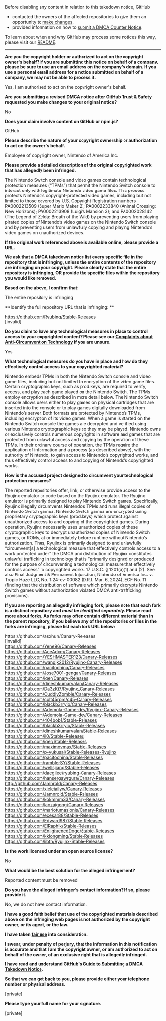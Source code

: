 Before disabling any content in relation to this takedown notice, GitHub
- contacted the owners of the affected repositories to give them an opportunity to [make changes](https://docs.github.com/en/github/site-policy/dmca-takedown-policy#a-how-does-this-actually-work).
- provided information on how to [submit a DMCA Counter Notice](https://docs.github.com/en/articles/guide-to-submitting-a-dmca-counter-notice).

To learn about when and why GitHub may process some notices this way, please visit our [README](https://github.com/github/dmca/blob/master/README.md#anatomy-of-a-takedown-notice).

---

**Are you the copyright holder or authorized to act on the copyright owner's behalf? If you are submitting this notice on behalf of a company, please be sure to use an email address on the company's domain. If you use a personal email address for a notice submitted on behalf of a company, we may not be able to process it.**

Yes, I am authorized to act on the copyright owner's behalf.

**Are you submitting a revised DMCA notice after GitHub Trust & Safety requested you make changes to your original notice?**

No

**Does your claim involve content on GitHub or npm.js?**

GitHub

**Please describe the nature of your copyright ownership or authorization to act on the owner's behalf.**

Employee of copyright owner, Nintendo of America Inc.

**Please provide a detailed description of the original copyrighted work that has allegedly been infringed.**

The Nintendo Switch console and video games contain technological protection measures (“TPMs”) that permit the Nintendo Switch console to interact only with legitimate Nintendo video game files. This process protects Nintendo’s copyright-protected video games, including but not limited to those covered by U.S. Copyright Registration numbers PA0002213509 (Super Mario Maker 2); PA0002233840 (Animal Crossing: New Horizons); PA0002213908 (Luigi’s Mansion 3); and PA0002028142 (The Legend of Zelda: Breath of the Wild) by preventing users from playing pirated copies of Nintendo’s video games on the Nintendo Switch console and by preventing users from unlawfully copying and playing Nintendo’s video games on unauthorized devices.

**If the original work referenced above is available online, please provide a URL.**

**We ask that a DMCA takedown notice list every specific file in the repository that is infringing, unless the entire contents of the repository are infringing on your copyright. Please clearly state that the entire repository is infringing, OR provide the specific files within the repository you would like removed.**

**Based on the above, I confirm that:**

The entire repository is infringing

**Identify the full repository URL that is infringing: **

https://github.com/Ryubing/Stable-Releases  
[invalid]  

**Do you claim to have any technological measures in place to control access to your copyrighted content? Please see our <a href="https://docs.github.com/articles/guide-to-submitting-a-dmca-takedown-notice#complaints-about-anti-circumvention-technology">Complaints about Anti-Circumvention Technology</a> if you are unsure.**

Yes

**What technological measures do you have in place and how do they effectively control access to your copyrighted material?**

Nintendo embeds TPMs in both the Nintendo Switch console and video game files, including but not limited to encryption of the video game files. Certain cryptographic keys, such as prod.keys, are required to verify, access, and play each game played on the Nintendo Switch. The TPMs employ encryption as described in more detail below.
The Nintendo Switch console allows users either to play games on physical cartridges that are inserted into the console or to play games digitally downloaded from Nintendo’s server. Both formats are protected by Nintendo’s TPMs, including encryption of its video games. When a game is started on the Nintendo Switch console the games are decrypted and verified using various Nintendo cryptographic keys so they may be played. Nintendo owns or exclusively controls numerous copyrights in software and games that are protected from unlawful access and copying by the operation of these TPMs. In their ordinary course of operation, the TPMs require the application of information and a process (as described above), with the authority of Nintendo, to gain access to Nintendo’s copyrighted works, and thus effectively control access to and copying of Nintendo’s copyrighted works.

**How is the accused project designed to circumvent your technological protection measures?**

The reported repositories offer, link, or otherwise provide access to the Ryujinx emulator or code based on the Ryujinx emulator. The Ryujinx emulator is primarily designed to play Nintendo Switch games. Specifically, Ryujinx illegally circumvents Nintendo’s TPMs and runs illegal copies of Nintendo Switch games. Nintendo Switch games are encrypted using proprietary cryptographic keys (prod.keys) which protect against unauthorized access to and copying of the copyrighted games. During operation, Ryujinx necessarily uses unauthorized copies of these cryptographic keys to decrypt unauthorized copies of Nintendo Switch games, or ROMs, at or immediately before runtime without Nintendo’s authorization. Thus, Ryujinx is primarily designed to and unlawfully “circumvent[s] a technological measure that effectively controls access to a work protected under” the DMCA and distribution of Ryujinx constitutes unlawful trafficking in technology that is “primarily designed or produced for the purpose of circumventing a technological measure that effectively controls access” to copyrighted works. 17 U.S.C. § 1201(a)(1) and (2). See also Final Judgment & Permanent Injunction, Nintendo of America Inc. v. Tropic Haze LLC, No. 1:24-cv-00082 (D.R.I. Mar. 6, 2024), ECF No. 11 (finding that the distribution of software which primarily decrypts Nintendo Switch games without authorization violated DMCA anti-trafficking provisions).

**If you are reporting an allegedly infringing fork, please note that each fork is a distinct repository and <i>must be identified separately</i>. Please read more about <a href="https://docs.github.com/articles/dmca-takedown-policy#b-what-about-forks-or-whats-a-fork">forks.</a> As forks may often contain different material than in the parent repository, if you believe any of the repositories or files in the forks are infringing, please list each fork URL below:**

https://github.com/asxhun/Canary-Releases  
[invalid]  
https://github.com/Yene96/Canary-Releases  
https://github.com/AceAdxm/Canary-Releases  
https://github.com/YESHMASTER123/Canary-Releases  
https://github.com/wangjk2012/Ryujinx-Canary-Releases  
https://github.com/pacitochina/Canary-Releases  
https://github.com/Jose7001-gengar/Canary-Releases  
https://github.com/iqer/Canary-Releases  
https://github.com/dineshkumarvalan/Canary-Releases  
https://github.com/Da3zKi7/Ryujinx_Canary-Releases  
https://github.com/CuddlyZombie/Canary-Releases  
https://github.com/colt45rpm/c45-Canary-Releases  
https://github.com/blackb3rryio/Canary-Releases  
https://github.com/Ademola-Game-dev/Ryujinx-Canary-Releases  
https://github.com/Ademola-Game-dev/Canary-Releases  
https://github.com/404bob1/Stable-Releases  
https://github.com/blackb3rryio/Stable-Releases  
https://github.com/dineshkumarvalan/Stable-Releases  
https://github.com/ii0/Stable-Releases  
https://github.com/iqer/Stable-Releases  
https://github.com/maximovmax/Stable-Releases  
https://github.com/p-yukusai/Stable-Releases-Ryujinx  
https://github.com/pacitochina/Stable-Releases  
https://github.com/ramblerSY/Stable-Releases  
https://github.com/wellsjiang/Stable-Releases  
https://github.com/daegilee/ryubing-Canary-Releases  
https://github.com/hansergawrgura/Canary-Releases  
http://github.com/Jamnrold/Canary-Releases  
https://github.com/xieleiailyw/Canary-Releases  
https://github.com/Jamnrold/Stable-Releases  
https://github.com/kokmmm33/Canary-Releases  
https://github.com/laozaigong/Canary-Releases  
https://github.com/mariotumasionis/Canary-Releases  
https://github.com/ecesar88/Stable-Releases  
https://github.com/Edward987/Stable-Releases  
https://github.com/ElRaphik/Stable-Releases  
https://github.com/EnlightenedDoge/Stable-Releases  
https://github.com/kklongming/Stable-Releases  
https://github.com/libth/Ryujinx-Stable-Releases  

**Is the work licensed under an open source license?**

No

**What would be the best solution for the alleged infringement?**

Reported content must be removed

**Do you have the alleged infringer’s contact information? If so, please provide it.**

No, we do not have contact information.

**I have a good faith belief that use of the copyrighted materials described above on the infringing web pages is not authorized by the copyright owner, or its agent, or the law.**

**I have taken <a href="https://www.lumendatabase.org/topics/22">fair use</a> into consideration.**

**I swear, under penalty of perjury, that the information in this notification is accurate and that I am the copyright owner, or am authorized to act on behalf of the owner, of an exclusive right that is allegedly infringed.**

**I have read and understand GitHub's <a href="https://docs.github.com/articles/guide-to-submitting-a-dmca-takedown-notice/">Guide to Submitting a DMCA Takedown Notice</a>.**

**So that we can get back to you, please provide either your telephone number or physical address.**

[private]

**Please type your full name for your signature.**

[private]
